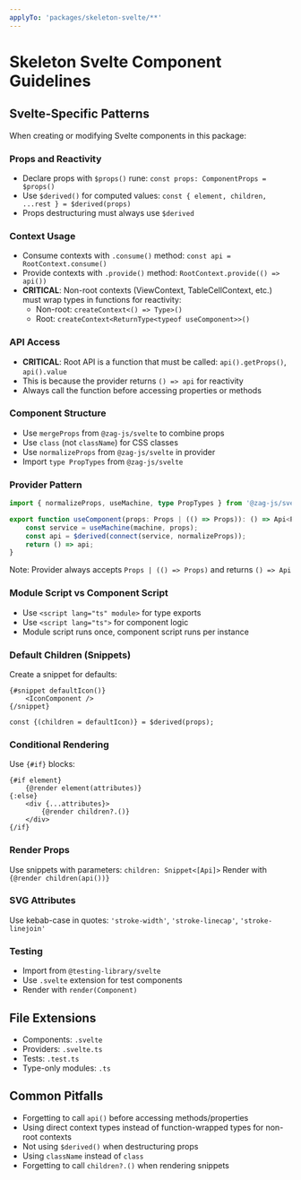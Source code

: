 ```yaml
---
applyTo: 'packages/skeleton-svelte/**'
---
```


# Skeleton Svelte Component Guidelines

## Svelte-Specific Patterns

When creating or modifying Svelte components in this package:

### Props and Reactivity

- Declare props with `$props()` rune: `const props: ComponentProps = $props()`
- Use `$derived()` for computed values: `const { element, children, ...rest } = $derived(props)`
- Props destructuring must always use `$derived`

### Context Usage

- Consume contexts with `.consume()` method: `const api = RootContext.consume()`
- Provide contexts with `.provide()` method: `RootContext.provide(() => api())`
- **CRITICAL**: Non-root contexts (ViewContext, TableCellContext, etc.) must wrap types in functions for reactivity:
  - Non-root: `createContext<() => Type>()`
  - Root: `createContext<ReturnType<typeof useComponent>>()`

### API Access

- **CRITICAL**: Root API is a function that must be called: `api().getProps()`, `api().value`
- This is because the provider returns `() => api` for reactivity
- Always call the function before accessing properties or methods

### Component Structure

- Use `mergeProps` from `@zag-js/svelte` to combine props
- Use `class` (not `className`) for CSS classes
- Use `normalizeProps` from `@zag-js/svelte` in provider
- Import `type PropTypes` from `@zag-js/svelte`

### Provider Pattern

```typescript
import { normalizeProps, useMachine, type PropTypes } from '@zag-js/svelte';

export function useComponent(props: Props | (() => Props)): () => Api<PropTypes> {
	const service = useMachine(machine, props);
	const api = $derived(connect(service, normalizeProps));
	return () => api;
}
```

Note: Provider always accepts `Props | (() => Props)` and returns `() => Api`

### Module Script vs Component Script

- Use `<script lang="ts" module>` for type exports
- Use `<script lang="ts">` for component logic
- Module script runs once, component script runs per instance

### Default Children (Snippets)

Create a snippet for defaults:

```svelte
{#snippet defaultIcon()}
	<IconComponent />
{/snippet}

const {(children = defaultIcon)} = $derived(props);
```

### Conditional Rendering

Use `{#if}` blocks:

```svelte
{#if element}
	{@render element(attributes)}
{:else}
	<div {...attributes}>
		{@render children?.()}
	</div>
{/if}
```

### Render Props

Use snippets with parameters: `children: Snippet<[Api]>`
Render with `{@render children(api())}`

### SVG Attributes

Use kebab-case in quotes: `'stroke-width'`, `'stroke-linecap'`, `'stroke-linejoin'`

### Testing

- Import from `@testing-library/svelte`
- Use `.svelte` extension for test components
- Render with `render(Component)`

## File Extensions

- Components: `.svelte`
- Providers: `.svelte.ts`
- Tests: `.test.ts`
- Type-only modules: `.ts`

## Common Pitfalls

- Forgetting to call `api()` before accessing methods/properties
- Using direct context types instead of function-wrapped types for non-root contexts
- Not using `$derived()` when destructuring props
- Using `className` instead of `class`
- Forgetting to call `children?.()` when rendering snippets

